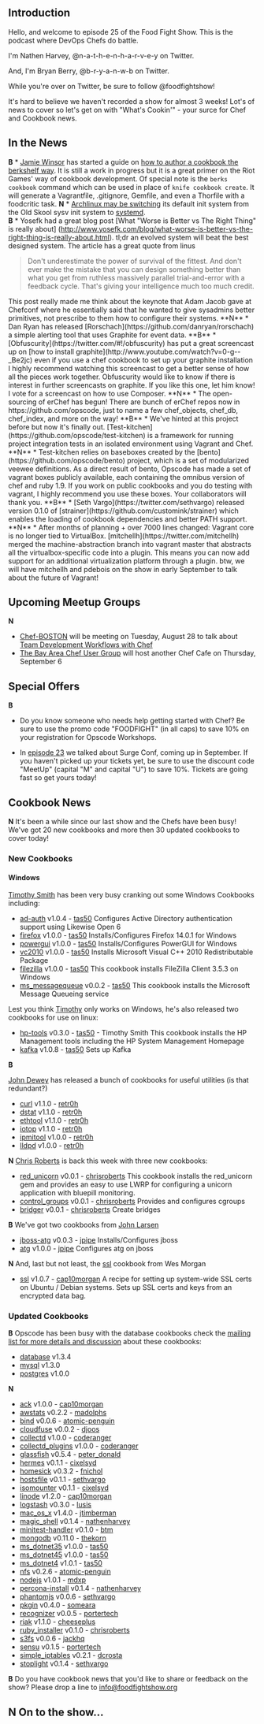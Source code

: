 Introduction
------------

Hello, and welcome to episode 25 of the Food Fight Show.  This is the podcast where DevOps Chefs do battle.

I'm Nathen Harvey, @n-a-t-h-e-n-h-a-r-v-e-y on Twitter.

And, I'm Bryan Berry, @b-r-y-a-n-w-b on Twitter.

While you're over on Twitter, be sure to follow @foodfightshow!

It's hard to believe we haven't recorded a show for almost 3 weeks!  Lot's 
of news to cover so let's get on with "What's Cookin'" - your surce for 
Chef and Cookbook news.

In the News<a name="news"></a>
-----------

**B** * [Jamie
  Winsor](http://vialstudios.com) has started a guide on [how to author
  a cookbook the berkshelf
  way](http://vialstudios.com/guide-authoring-cookbooks.html). It is
  still a work in progress but it is a great primer on the Riot Games'
  way of cookbook development. Of special note is the `berks cookbook`
  command which can be used in place of `knife cookbook create`. It
  will generate a Vagrantfile, .gitignore, Gemfile, and even a
  Thorfile with a foodcritic task.
**N** * [Archlinux may be
  switching](http://news.ycombinator.com/item?id=4383243) its default
  init system from the Old Skool sysv init system to
  [systemd](http://www.freedesktop.org/wiki/Software/systemd/).   
**B** * Yosefk had a great blog post [What "Worse is Better vs The
  Right Thing" is really about]
  (http://www.yosefk.com/blog/what-worse-is-better-vs-the-right-thing-is-really-about.html).
  tl;dr an evolved system will beat the best designed system. The
  article has a great quote from linus
 <blockquote>Don't underestimate the power of survival of the fittest. And don't
  ever make the mistake that you can design something better than what
  you get from ruthless massively parallel trial-and-error with a
  feedback cycle. That's giving your intelligence much too much
  credit.
</blockquote>
 This post  really made me think about the keynote that Adam Jacob gave at
  Chefconf where he essentially said that he wanted to give sysadmins
  better primitives, not prescribe to them how to configure their
  systems.
**N** * Dan Ryan has released
  [Rorschach](https://github.com/danryan/rorschach) a simple alerting
  tool that uses Graphite for event data.
**B** * [Obfuscurity](https://twitter.com/#!/obfuscurity) has put a great
  screencast up on [how to install
  graphite](http://www.youtube.com/watch?v=0-g--_Be2jc) even if you
  use a chef cookbook to set up your graphite installation I highly
  recommend watching this screencast to get a better sense of how all
  the pieces work together. Obfuscurity would like to know if there is
  interest in further screencasts on graphite. If you like this one,
  let him know! I vote for a screencast on how to use Composer.
**N** * The open-sourcing of erChef has begun! There are bunch of erChef
  repos now in https://github.com/opscode, just to name a few
  chef_objects, chef_db, chef_index, and more on the way!
**B** * We've hinted at this project before but now it's finally out.
  [Test-kitchen](https://github.com/opscode/test-kitchen) is a
  framework for running project integration tests in an isolated
  environment using Vagrant and Chef.
**N** * Test-kitchen relies on baseboxes created by the
  [bento](https://github.com/opscode/bento) project, which is a set of
  modularized veewee definitions. As a direct result of bento, Opscode
  has made a set of vagrant boxes publicly available, each containing
  the omnibus version of chef and ruby 1.9. If you work on public cookbooks and
  you do testing with vagrant, I highly recommend you use these boxes.
  Your collaborators will thank you.
**B** * [Seth Vargo](https://twitter.com/sethvargo) released version 0.1.0
  of [strainer](https://github.com/customink/strainer) which enables
  the loading  of cookbook dependencies and better PATH support.
**N** * After months of planning + over 7000 lines changed: Vagrant core is
  no longer tied to VirtualBox.
  [mitchellh](https://twitter.com/mitchellh) merged the
  machine-abstraction branch into vagrant master that abstracts all
  the virtualbox-specific code into a plugin. This means you can now
  add support for an additional virtualization platform through a
  plugin. btw, we will have mitchellh and pdebois on the show in early
  September to talk about the future of Vagrant!
  
## Upcoming Meetup Groups

**N**
* [Chef-BOSTON](http://www.meetup.com/Chef-BOSTON/) will be meeting on 
  Tuesday, August 28 to talk about [Team Development Workflows with Chef](www.meetup.com/Chef-BOSTON/events/76035282/)
* [The Bay Area Chef User Group](http://www.meetup.com/The-Bay-Area-Chef-User-Group)
  will host another Chef Cafe on Thursday, September 6

## Special Offers
**B**
* Do you know someone who needs help getting started with Chef?
  Be sure to use the promo code "FOODFIGHT" (in all caps) to save 10%
  on your registration for Opscode Workshops.

* In [episode 23](http://foodfightshow.org/2012/07/interview-with-theo-schlossnagle.html)
  we talked about Surge Conf, coming up in September.  If you haven't
  picked up your tickets yet, be sure to use the discount code
  "MeetUp" (capital "M" and capital "U") to save 10%. Tickets are going 
  fast so get yours today!
  

Cookbook News<a name="cookbooks"></a>
-------------

**N** It's been a while since our last show and the Chefs have been busy!  We've got 20 new cookbooks and more then 30 updated cookbooks to cover today!

### New Cookbooks

#### Windows
[Timothy Smith](http://community.opscode.com/users/tas50) has been very busy cranking out some Windows Cookbooks including:
* [ad-auth](http://community.opscode.com/cookbooks/ad-auth) v1.0.4 - [tas50](http://community.opscode.com/users/tas50)
Configures Active Directory authentication support using Likewise Open 6
* [firefox](http://community.opscode.com/cookbooks/firefox) v1.0.0 - [tas50](http://community.opscode.com/users/tas50)
Installs/Configures Firefox 14.0.1 for Windows
* [powergui](http://community.opscode.com/cookbooks/powergui) v1.0.0 - [tas50](http://community.opscode.com/users/tas50)
Installs/Configures PowerGUI for Windows
* [vc2010](http://community.opscode.com/cookbooks/vc2010) v1.0.0 - [tas50](http://community.opscode.com/users/tas50)
Installs Microsoft Visual C++ 2010 Redistributable Package
* [filezilla](http://community.opscode.com/cookbooks/filezilla) v1.0.0 - [tas50](http://community.opscode.com/users/tas50)
This cookbook installs FileZilla Client 3.5.3 on Windows
* [ms_messagequeue](http://community.opscode.com/cookbooks/ms_messagequeue) v0.0.2 - [tas50](http://community.opscode.com/users/tas50)
This cookbook installs the Microsoft Message Queueing service

Lest you think [Timothy](http://community.opscode.com/users/tas50) only works on Windows, he's also released two cookbooks for use on linux:
* [hp-tools](http://community.opscode.com/cookbooks/hp-tools) v0.3.0 - [tas50](http://community.opscode.com/users/tas50) - Timothy Smith
This cookbook installs the HP Management tools including the HP System Management Homepage
* [kafka](http://community.opscode.com/cookbooks/kafka) v1.0.8 - [tas50](http://community.opscode.com/users/tas50)
Sets up Kafka

**B**

[John Dewey](http://community.opscode.com/users/retr0h) has released a bunch of cookbooks for useful utilities (is that redundant?)
* [curl](http://community.opscode.com/cookbooks/curl) v1.1.0 - [retr0h](http://community.opscode.com/users/retr0h)
* [dstat](http://community.opscode.com/cookbooks/dstat) v1.1.0 - [retr0h](http://community.opscode.com/users/retr0h)
* [ethtool](http://community.opscode.com/cookbooks/ethtool) v1.1.0 - [retr0h](http://community.opscode.com/users/retr0h)
* [iotop](http://community.opscode.com/cookbooks/iotop) v1.1.0 - [retr0h](http://community.opscode.com/users/retr0h)
* [ipmitool](http://community.opscode.com/cookbooks/ipmitool) v1.0.0 - [retr0h](http://community.opscode.com/users/retr0h)
* [lldpd](http://community.opscode.com/cookbooks/lldpd) v1.0.0 - [retr0h](http://community.opscode.com/users/retr0h)

**N**
[Chris Roberts](http://community.opscode.com/users/chrisroberts) is back this week with three new cookbooks:
* [red_unicorn](http://community.opscode.com/cookbooks/red_unicorn) v0.0.1 - [chrisroberts](http://community.opscode.com/users/chrisroberts)
This cookbook installs the red_unicorn gem and provides an easy to use LWRP for configuring a unicorn application with bluepill monitoring.
* [control_groups](http://community.opscode.com/cookbooks/control_groups) v0.0.1 - [chrisroberts](http://community.opscode.com/users/chrisroberts)
Provides and configures cgroups
* [bridger](http://community.opscode.com/cookbooks/bridger) v0.0.1 - [chrisroberts](http://community.opscode.com/users/chrisroberts)
Create bridges

**B**
We've got two cookbooks from [John Larsen](http://community.opscode.com/users/jpipe)
* [jboss-atg](http://community.opscode.com/cookbooks/jboss-atg) v0.0.3 - [jpipe](http://community.opscode.com/users/jpipe)
Installs/Configures jboss
* [atg](http://community.opscode.com/cookbooks/atg) v1.0.0 - [jpipe](http://community.opscode.com/users/jpipe)
Configures atg on jboss

**N**
And, last but not least, the [ssl](http://community.opscode.com/cookbooks/ssl) cookbook from Wes Morgan
* [ssl](http://community.opscode.com/cookbooks/ssl) v1.0.7 - [cap10morgan](http://community.opscode.com/users/cap10morgan)
A recipe for setting up system-wide SSL certs on Ubuntu / Debian systems. Sets up SSL certs and keys from an encrypted data bag.


### Updated Cookbooks
**B**
Opscode has been busy with the database cookbooks check the [mailing list 
for more details and discussion](http://lists.opscode.com/sympa/arc/chef/2012-08/msg00206.html) 
about these cookbooks:

* [database](http://community.opscode.com/cookbooks/database) v1.3.4
* [mysql](http://community.opscode.com/cookbooks/mysql) v1.3.0
* [postgres](http://community.opscode.com/cookbooks/postgresql) v1.0.0

**N**
* [ack](http://community.opscode.com/cookbooks/ack) v1.0.0 - [cap10morgan](http://community.opscode.com/users/cap10morgan)
* [awstats](http://community.opscode.com/cookbooks/awstats) v0.2.2 - [madolphs](http://community.opscode.com/users/madolphs)
* [bind](http://community.opscode.com/cookbooks/bind) v0.0.6 - [atomic-penguin](http://community.opscode.com/users/atomic-penguin)
* [cloudfuse](http://community.opscode.com/cookbooks/cloudfuse) v0.0.2 - [djoos](http://community.opscode.com/users/djoos)
* [collectd](http://community.opscode.com/cookbooks/collectd) v1.0.0 - [coderanger](http://community.opscode.com/users/coderanger)
* [collectd_plugins](http://community.opscode.com/cookbooks/collectd_plugins) v1.0.0 - [coderanger](http://community.opscode.com/users/coderanger)
* [glassfish](http://community.opscode.com/cookbooks/glassfish) v0.5.4 - [peter_donald](http://community.opscode.com/users/peter_donald)
* [hermes](http://community.opscode.com/cookbooks/hermes) v0.1.1 - [cixelsyd](http://community.opscode.com/users/cixelsyd)
* [homesick](http://community.opscode.com/cookbooks/homesick) v0.3.2 - [fnichol](http://community.opscode.com/users/fnichol)
* [hostsfile](http://community.opscode.com/cookbooks/hostsfile) v0.1.1 - [sethvargo](http://community.opscode.com/users/sethvargo)
* [isomounter](http://community.opscode.com/cookbooks/isomounter) v0.1.1 - [cixelsyd](http://community.opscode.com/users/cixelsyd)
* [linode](http://community.opscode.com/cookbooks/linode) v1.2.0 - [cap10morgan](http://community.opscode.com/users/cap10morgan)
* [logstash](http://community.opscode.com/cookbooks/logstash) v0.3.0 - [lusis](http://community.opscode.com/users/lusis)
* [mac_os_x](http://community.opscode.com/cookbooks/mac_os_x) v1.4.0 - [jtimberman](http://community.opscode.com/users/jtimberman)
* [magic_shell](http://community.opscode.com/cookbooks/magic_shell) v0.1.4 - [nathenharvey](http://community.opscode.com/users/nathenharvey)
* [minitest-handler](http://community.opscode.com/cookbooks/minitest-handler) v0.1.0 - [btm](http://community.opscode.com/users/btm)
* [mongodb](http://community.opscode.com/cookbooks/mongodb) v0.11.0 - [thekorn](http://community.opscode.com/users/thekorn)
* [ms_dotnet35](http://community.opscode.com/cookbooks/ms_dotnet35) v1.0.0 - [tas50](http://community.opscode.com/users/tas50)
* [ms_dotnet45](http://community.opscode.com/cookbooks/ms_dotnet45) v1.0.0 - [tas50](http://community.opscode.com/users/tas50)
* [ms_dotnet4](http://community.opscode.com/cookbooks/ms_dotnet4) v1.0.1 - [tas50](http://community.opscode.com/users/tas50)
* [nfs](http://community.opscode.com/cookbooks/nfs) v0.2.6 - [atomic-penguin](http://community.opscode.com/users/atomic-penguin)
* [nodejs](http://community.opscode.com/cookbooks/nodejs) v1.0.1 - [mdxp](http://community.opscode.com/users/mdxp)
* [percona-install](http://community.opscode.com/cookbooks/percona-install) v0.1.4 - [nathenharvey](http://community.opscode.com/users/nathenharvey)
* [phantomjs](http://community.opscode.com/cookbooks/phantomjs) v0.0.6 - [sethvargo](http://community.opscode.com/users/sethvargo)
* [pkgin](http://community.opscode.com/cookbooks/pkgin) v0.4.0 - [someara](http://community.opscode.com/users/someara)
* [recognizer](http://community.opscode.com/cookbooks/recognizer) v0.0.5 - [portertech](http://community.opscode.com/users/portertech)
* [riak](http://community.opscode.com/cookbooks/riak) v1.1.0 - [cheeseplus](http://community.opscode.com/users/cheeseplus)
* [ruby_installer](http://community.opscode.com/cookbooks/ruby_installer) v0.1.0 - [chrisroberts](http://community.opscode.com/users/chrisroberts)
* [s3fs](http://community.opscode.com/cookbooks/s3fs) v0.0.6 - [jackhq](http://community.opscode.com/users/jackhq)
* [sensu](http://community.opscode.com/cookbooks/sensu) v0.1.5 - [portertech](http://community.opscode.com/users/portertech)
* [simple_iptables](http://community.opscode.com/cookbooks/simple_iptables) v0.2.1 - [dcrosta](http://community.opscode.com/users/dcrosta)
* [stoplight](http://community.opscode.com/cookbooks/stoplight) v0.1.4 - [sethvargo](http://community.opscode.com/users/sethvargo)


**B** 
Do you have cookbook news that you'd like to share or feedback on the show?  Please drop a line to info@foodfightshow.org

**N**
On to the show...
----------------

